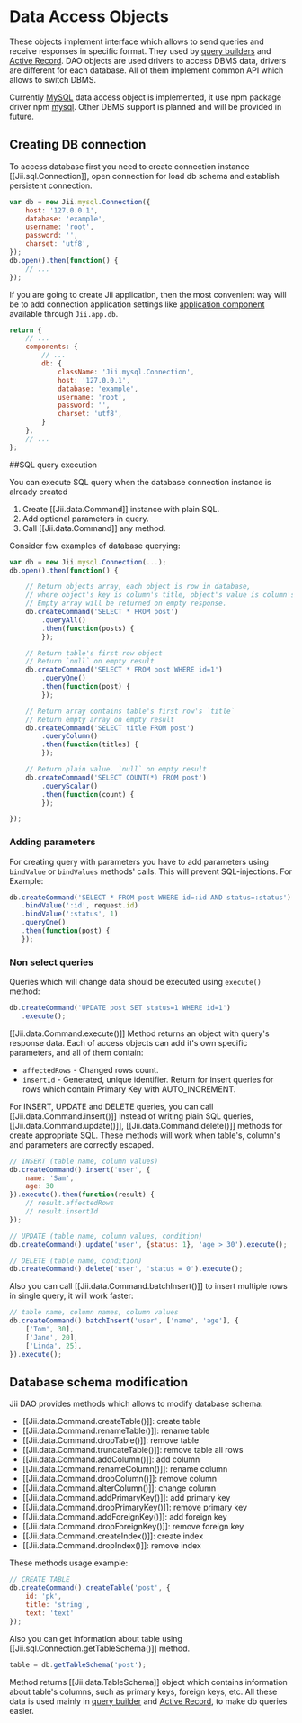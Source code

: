 Data Access Objects
=======================
These objects implement interface which allows to send queries and receive responses in specific format. They used by [query builders](db-query-builder) and [Active Record](db-active-record).
DAO objects are used drivers to access DBMS data, drivers are different for each database. All of them implement common API which allows to switch DBMS.

Currently [MySQL](http://www.mysql.com/) data access object is implemented, it use npm package driver npm [mysql](https://www.npmjs.com/package/mysql). Other DBMS support is planned and will be provided in future.

## Creating DB connection <span id="creating-db-connections"></span>

To access database first you need to create connection instance [[Jii.sql.Connection]], open connection for load db schema and establish persistent connection.

```js
var db = new Jii.mysql.Connection({
    host: '127.0.0.1',
    database: 'example',
    username: 'root',
    password: '',
    charset: 'utf8',
});
db.open().then(function() {
    // ...
});
```
If you are going to create Jii application, then the most convenient way will be to add connection application settings like [application component](structure-application-components) available through `Jii.app.db`.

```js
return {
    // ...
    components: {
        // ...
        db: {
            className: 'Jii.mysql.Connection',
            host: '127.0.0.1',
            database: 'example',
            username: 'root',
            password: '',
            charset: 'utf8',
        }
    },
    // ...
};
```

##SQL query execution <span id="executing-sql-queries"></span>

You can execute SQL query when the database connection instance is already created
1. Create [[Jii.data.Command]] instance with plain SQL.
2. Add optional parameters in query.
3. Call [[Jii.data.Command]] any method.

Consider few examples of database querying:

```js
var db = new Jii.mysql.Connection(...);
db.open().then(function() {

    // Return objects array, each object is row in database,
    // where object's key is column's title, object's value is column's value
    // Empty array will be returned on empty response.
    db.createCommand('SELECT * FROM post')
        .queryAll()
        .then(function(posts) {
        });

    // Return table's first row object
    // Return `null` on empty result
    db.createCommand('SELECT * FROM post WHERE id=1')
        .queryOne()
        .then(function(post) {
        });

    // Return array contains table's first row's `title`
    // Return empty array on empty result
    db.createCommand('SELECT title FROM post')
        .queryColumn()
        .then(function(titles) {
        });

    // Return plain value. `null` on empty result
    db.createCommand('SELECT COUNT(*) FROM post')
        .queryScalar()
        .then(function(count) {
        });

});
```

### Adding parameters <span id="binding-parameters"></span>

For creating query with parameters you have to add parameters using `bindValue` or `bindValues` methods' calls. This will prevent SQL-injections. For Example:

```js
db.createCommand('SELECT * FROM post WHERE id=:id AND status=:status')
   .bindValue(':id', request.id)
   .bindValue(':status', 1)
   .queryOne()
   .then(function(post) {
   });
```

### Non select queries <span id="non-select-queries"></span>

Queries which will change data should be executed using `execute()` method:

```js
db.createCommand('UPDATE post SET status=1 WHERE id=1')
   .execute();
```

[[Jii.data.Command.execute()]] Method returns an object with query's response data. Each of access objects can add it's own specific parameters, and all of them contain:
* `affectedRows` - Changed rows count.
* `insertId` - Generated, unique identifier. Return for insert queries for rows which contain Primary Key with AUTO_INCREMENT.

For INSERT, UPDATE and DELETE queries, you can call [[Jii.data.Command.insert()]] instead of writing plain SQL queries, [[Jii.data.Command.update()]], [[Jii.data.Command.delete()]] methods for create
appropriate SQL. These methods will work when table's, column's and parameters are correctly escaped.

```js
// INSERT (table name, column values)
db.createCommand().insert('user', {
    name: 'Sam',
    age: 30
}).execute().then(function(result) {
    // result.affectedRows
    // result.insertId
});

// UPDATE (table name, column values, condition)
db.createCommand().update('user', {status: 1}, 'age > 30').execute();

// DELETE (table name, condition)
db.createCommand().delete('user', 'status = 0').execute();
```

Also you can call [[Jii.data.Command.batchInsert()]] to insert multiple rows in single query, it will work faster:

```js
// table name, column names, column values
db.createCommand().batchInsert('user', ['name', 'age'], {
    ['Tom', 30],
    ['Jane', 20],
    ['Linda', 25],
}).execute();
```

## Database schema modification <span id="database-schema"></span>

Jii DAO provides methods which allows to modify database schema:

* [[Jii.data.Command.createTable()]]: create table
* [[Jii.data.Command.renameTable()]]: rename table
* [[Jii.data.Command.dropTable()]]: remove table
* [[Jii.data.Command.truncateTable()]]: remove table all rows
* [[Jii.data.Command.addColumn()]]: add column
* [[Jii.data.Command.renameColumn()]]: rename column
* [[Jii.data.Command.dropColumn()]]: remove column
* [[Jii.data.Command.alterColumn()]]: change column
* [[Jii.data.Command.addPrimaryKey()]]: add primary key
* [[Jii.data.Command.dropPrimaryKey()]]: remove primary key
* [[Jii.data.Command.addForeignKey()]]: add foreign key
* [[Jii.data.Command.dropForeignKey()]]: remove foreign key
* [[Jii.data.Command.createIndex()]]: create index
* [[Jii.data.Command.dropIndex()]]: remove index

These methods usage example:

```js
// CREATE TABLE
db.createCommand().createTable('post', {
    id: 'pk',
    title: 'string',
    text: 'text'
});
```
Also you can get information about table using [[Jii.sql.Connection.getTableSchema()]] method.

```js
table = db.getTableSchema('post');
```

Method returns [[Jii.data.TableSchema]] object which contains information about table's columns, such as primary keys, foreign keys, etc.
All these data is used mainly in [query builder](db-query-builder) and [Active Record](db-active-record), to make db queries easier.
